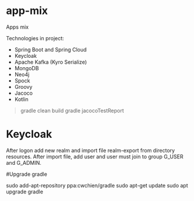 # app-mix
Apps mix

Technologies in project: 
- Spring Boot and Spring Cloud
- Keycloak
- Apache Kafka (Kyro Serialize)
- MongoDB
- Neo4j
- Spock 
- Groovy
- Jacoco
- Kotlin

> gradle clean build 
> gradle jacocoTestReport

# Keycloak

After logon add new realm and import file realm-export from directory resources.
After import file, add user and user must join to group G_USER and G_ADMIN.


#Upgrade gradle

sudo add-apt-repository ppa:cwchien/gradle
sudo apt-get update
sudo apt upgrade gradle
